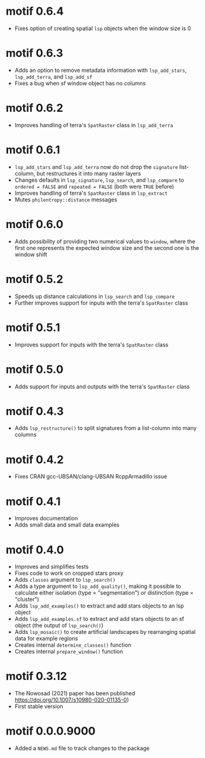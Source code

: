 # motif 0.6.4

* Fixes option of creating spatial `lsp` objects when the window size is 0

# motif 0.6.3

* Adds an option to remove metadata information with `lsp_add_stars`, `lsp_add_terra`, and `lsp_add_sf`
* Fixes a bug when sf window object has no columns

# motif 0.6.2

* Improves handling of terra's `SpatRaster` class in `lsp_add_terra`

# motif 0.6.1

* `lsp_add_stars` and `lsp_add_terra` now do not drop the `signature` list-column, but restructures it into many raster layers
* Changes defaults in `lsp_signature`, `lsp_search`, and `lsp_compare` to `ordered = FALSE` and `repeated = FALSE` (both were `TRUE` before)
* Improves handling of terra's `SpatRaster` class in `lsp_extract`
* Mutes `philentropy::distance` messages

# motif 0.6.0

* Adds possibility of providing two numerical values to `window`, where the first one represents the expected window size and the second one is the window shift

# motif 0.5.2

* Speeds up distance calculations in `lsp_search` and `lsp_compare`
* Further improves support for inputs with the terra's `SpatRaster` class

# motif 0.5.1

* Improves support for inputs with the terra's `SpatRaster` class

# motif 0.5.0

* Adds support for inputs and outputs with the terra's `SpatRaster` class

# motif 0.4.3

* Adds `lsp_restructure()` to split signatures from a list-column into many columns

# motif 0.4.2

* Fixes CRAN gcc-UBSAN/clang-UBSAN RcppArmadillo issue

# motif 0.4.1

* Improves documentation
* Adds small data and small data examples

# motif 0.4.0

* Improves and simplifies tests
* Fixes code to work on cropped stars proxy
* Adds `classes` argument to `lsp_search()`
* Adds a type argument to `lsp_add_quality()`, making it possible to calculate either isolation (type = "segmentation") or distinction (type = "cluster")
* Adds `lsp_add_examples()` to extract and add stars objects to an lsp object
* Adds `lsp_add_examples.sf` to extract and add stars objects to an sf object (the output of `lsp_search()`)
* Adds `lsp_mosaic()` to create artificial landscapes by rearranging spatial data for example regions
* Creates internal `determine_classes()` function
* Creates internal `prepare_window()` function

# motif 0.3.12

* The Nowosad (2021) paper has been published <https://doi.org/10.1007/s10980-020-01135-0>)
* First stable version

# motif 0.0.0.9000

* Added a `NEWS.md` file to track changes to the package
